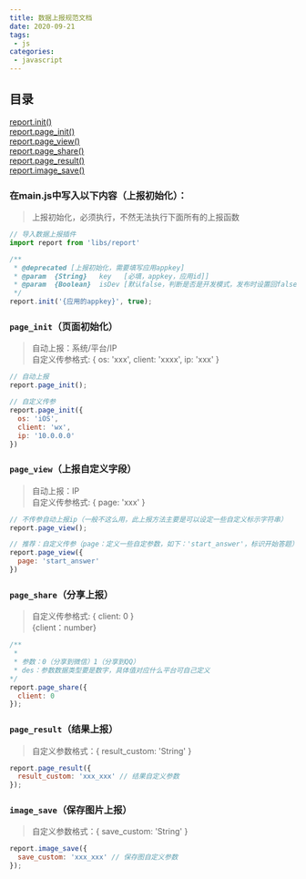 ```yaml
---
title: 数据上报规范文档
date: 2020-09-21
tags:
 - js
categories:
 - javascript
---
```


## 目录  
[report.init()](#在main-js中写入以下内容：)  
[report.page_init()](#page-init（页面初始化）)  
[report.page_view()](#page-view（上报自定义字段）)  
[report.page_share()](#page-share（分享上报）)  
[report.page_result()](#page-result（结果上报）)  
[report.image_save()](#image-save（保存图片上报）)  

### 在main.js中写入以下内容（上报初始化）：
> 上报初始化，必须执行，不然无法执行下面所有的上报函数
```javascript
// 导入数据上报插件
import report from 'libs/report'

/**
 * @deprecated [上报初始化，需要填写应用appkey]
 * @param  {String}   key   [必填，appkey，应用id]]
 * @param  {Boolean}  isDev [默认false，判断是否是开发模式，发布时设置回false或不填]
 */
report.init('{应用的appkey}', true);

```

### `page_init`（页面初始化）
> 自动上报：系统/平台/IP  
> 自定义传参格式: { os: 'xxx', client: 'xxxx', ip: 'xxx' }
  
```javascript
// 自动上报
report.page_init();

// 自定义传参
report.page_init({
  os: 'iOS',
  client: 'wx',
  ip: '10.0.0.0'
})
```

### `page_view`（上报自定义字段）
> 自动上报：IP  
> 自定义传参格式: { page: 'xxx' }  
```javascript
// 不传参自动上报ip（一般不这么用，此上报方法主要是可以设定一些自定义标示字符串）
report.page_view();

// 推荐：自定义传参（page：定义一些自定参数，如下：'start_answer'，标识开始答题）
report.page_view({
  page: 'start_answer'
})
```

### `page_share`（分享上报）
> 自定义传参格式: { client: 0 }  
> {client：number}
```javascript
/**
 * 
 * 参数：0（分享到微信）1（分享到QQ）
 * des：参数数据类型要是数字，具体值对应什么平台可自己定义
*/
report.page_share({
  client: 0
});
```

### `page_result`（结果上报）
> 自定义参数格式：{ result_custom: 'String' }  
```javascript
report.page_result({
  result_custom: 'xxx_xxx' // 结果自定义参数
});
```

### `image_save`（保存图片上报）
> 自定义参数格式：{ save_custom: 'String' }  
```javascript
report.image_save({
  save_custom: 'xxx_xxx' // 保存图自定义参数
});
```
